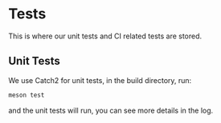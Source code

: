 # Tests

This is where our unit tests and CI related tests are stored.

## Unit Tests

We use Catch2 for unit tests, in the build directory, run:

```bash
meson test
```

and the unit tests will run, you can see more details in the log.
